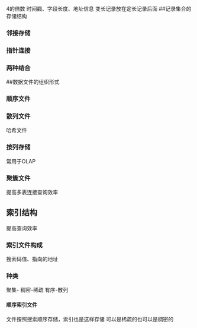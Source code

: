 4的倍数
时间戳、字段长度、地址信息
变长记录放在定长记录后面
##记录集合的存储结构
### 邻接存储
### 指针连接
### 两种结合
##数据文件的组织形式
### 顺序文件

### 散列文件
哈希文件
### 按列存储
常用于OLAP
### 聚簇文件
提高多表连接查询效率
## 索引结构
提高查询效率
### 索引文件构成
搜索码值、指向的地址
### 种类
聚集-
稠密-稀疏
有序-散列
#### 顺序索引文件
文件按照搜索顺序存储，索引也是这样存储
可以是稀疏的也可以是稠密的
